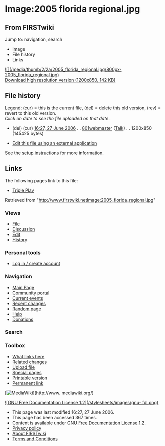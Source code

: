 # Image:2005 florida regional.jpg

## From FIRSTwiki

Jump to: navigation, search

- Image
- File history
- Links

[![](/media/thumb/2/2a/2005_florida_regional.jpg/800px-
2005_florida_regional.jpg)](/media/2/2a/2005_florida_regional.jpg)<br>
[Download high resolution version (1200x850, 142 KB)](/media/2/2a/2005_florida_regional.jpg)

## File history

Legend: (cur) = this is the current file, (del) = delete this old version, (rev) = revert to this old version.<br>
_Click on date to see the file uploaded on that date_.

- (del) (cur) [16:27, 27 June 2006](/media/2/2a/2005_florida_regional.jpg "/media/2/2a/2005 florida regional.jpg") . . [801webmaster](/index.php?title=User:801webmaster&action=edit "User:801webmaster") ([Talk](/index.php?title=User_talk:801webmaster&action=edit "User talk:801webmaster")) . . 1200x850 (145425 bytes)

- [Edit this file using an external application](/index.php?title=Image:2005_florida_regional.jpg&action=edit&externaledit=true&mode=file "Image:2005 florida regional.jpg")

See the [setup instructions](http://meta.wikimedia.org/wiki/Help:External_editors "http://meta.wikimedia.org/wiki/Help:External_editors") for more information.

## Links

The following pages link to this file:

- [Triple Play](triple-play)

Retrieved from "<http://www.firstwiki.netImage:2005_florida_regional.jpg>"

### Views

- [File](Image:2005_florida_regional.jpg)
- [Discussion](/index.php?title=Image_talk:2005_florida_regional.jpg&action=edit)
- [Edit](/index.php?title=Image:2005_florida_regional.jpg&action=edit)
- [History](/index.php?title=Image:2005_florida_regional.jpg&action=history)

### Personal tools

- [Log in / create account](/index.php?title=Special:Userlogin&returnto=Image:2005_florida_regional.jpg)

[](Main_Page "Main Page")

### Navigation

- [Main Page](Main_Page)
- [Community portal](FIRSTwiki:Community_portal)
- [Current events](Current_events)
- [Recent changes](Special:Recentchanges)
- [Random page](Special:Random)
- [Help](FIRSTwiki:Help)
- [Donations](FIRSTwiki:Site_support)

### Search

### Toolbox

- [What links here](Special:Whatlinkshere/Image:2005_florida_regional.jpg)
- [Related changes](Special:Recentchangeslinked/Image:2005_florida_regional.jpg)
- [Upload file](Special:Upload)
- [Special pages](Special:Specialpages)
- [Printable version](/index.php?title=Image:2005_florida_regional.jpg&printable=yes)
- [Permanent link](/index.php?title=Image:2005_florida_regional.jpg&oldid=48348)

[![MediaWiki](/skins/common/images/poweredby_mediawiki_88x31.png)](http://www.
mediawiki.org/)

[![GNU Free Documentation License 1.2](/stylesheets/images/gnu-
fdl.png)](http://www.gnu.org/copyleft/fdl.html)

- This page was last modified 16:27, 27 June 2006.
- This page has been accessed 367 times.
- Content is available under [GNU Free Documentation License 1.2](http://www.gnu.org/copyleft/fdl.html "http://www.gnu.org/copyleft/fdl.html").
- [Privacy policy](FIRSTwiki:Privacy_policy "FIRSTwiki:Privacy policy")
- [About FIRSTwiki](FIRSTwiki:About "FIRSTwiki:About")
- [Terms and Conditions](FIRSTwiki:Terms_and_conditions "FIRSTwiki:Terms and conditions")
